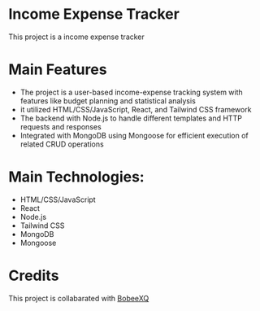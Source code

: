 # Income Expense Tracker

This project is a income expense tracker

# Main Features

* The project is a user-based income-expense tracking system with features like budget planning and statistical analysis
* it utilized HTML/CSS/JavaScript, React, and Tailwind CSS framework
*	The backend with Node.js to handle different templates and HTTP requests and responses
*	Integrated with MongoDB using Mongoose for efficient execution of related CRUD operations


# Main Technologies:

* HTML/CSS/JavaScript
* React
* Node.js
* Tailwind CSS
* MongoDB
* Mongoose

# Credits

This project is collabarated with [BobeeXQ](https://github.com/BobeeXQ)
 
